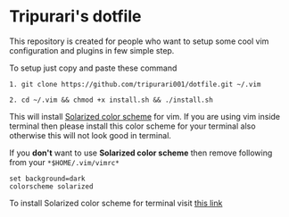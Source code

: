 # Tripurari's dotfile

This repository is created for people who want to setup some cool vim configuration and plugins
in few simple step.

To setup just copy and paste these command 

```
1. git clone https://github.com/tripurari001/dotfile.git ~/.vim

2. cd ~/.vim && chmod +x install.sh && ./install.sh
```
This will install [Solarized color scheme](http://ethanschoonover.com/solarized) for vim. If you are using vim inside terminal
then please install this color scheme for your terminal also otherwise this will not look good in terminal.

If you **don't** want to use **Solarized color scheme** then remove following from your ``` *$HOME/.vim/vimrc* ```

```
set background=dark
colorscheme solarized
```


To install Solarized color scheme for terminal visit [this link](https://github.com/Anthony25/gnome-terminal-colors-solarized) 
